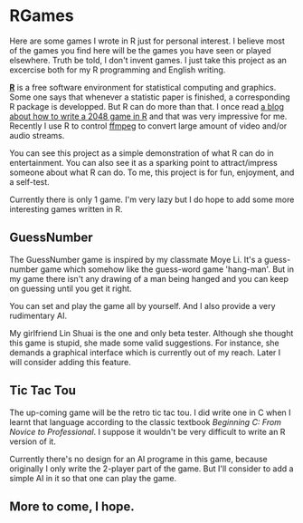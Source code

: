 # RGames
Here are some games I wrote in R just for personal interest. I believe most of the games you find here will be the games you have seen or played elsewhere. Truth be told, I don't invent games. I just take this project as an excercise both for my R programming and English writing.

[**R**](https://www.r-project.org/) is a free software environment for statistical computing and graphics. Some one says that whenever a statistic paper is finished, a corresponding R package is developped. But R can do more than that. I once read [a blog about how to write a 2048 game in R](http://blog.fens.me/r-game-2048/) and that was very impressive for me. Recently I use R to control [ffmpeg](https://ffmpeg.org/) to convert large amount of video and/or audio streams. 

You can see this project as a simple demonstration of what R can do in entertainment. You can also see it as a sparking point to attract/impress someone about what R can do. To me, this project is for fun, enjoyment, and a self-test.

Currently there is only 1 game. I'm very lazy but I do hope to add some more interesting games written in R.

## GuessNumber
The GuessNumber game is inspired by my classmate Moye Li. It's a guess-number game which somehow like the guess-word game 'hang-man'. But in my game there isn't any drawing of a man being hanged and you can keep on guessing until you get it right.

You can set and play the game all by yourself. And I also provide a very rudimentary AI.

My girlfriend Lin Shuai is the one and only beta tester. Although she thought this game is stupid, she made some valid suggestions. For instance, she demands a graphical interface which is currently out of my reach. Later I will consider adding this feature.

## Tic Tac Tou
The up-coming game will be the retro tic tac tou. I did write one in C when I learnt that language according to the classic textbook *Beginning C: From Novice to Professional*. I suppose it wouldn't be very difficult to write an R version of it. 

Currently there's no design for an AI programe in this game, because originally I only write the 2-player part of the game. But I'll consider to add a simple AI in it so that one can play the game.

## More to come, I hope.